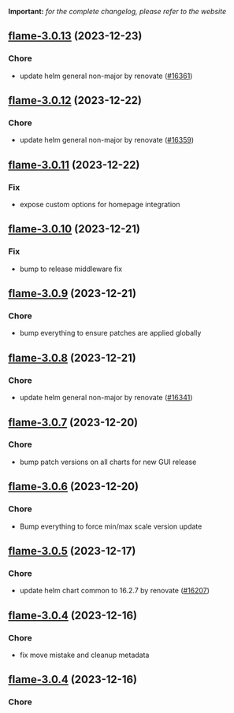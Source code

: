 **Important:**
*for the complete changelog, please refer to the website*




## [flame-3.0.13](https://github.com/truecharts/charts/compare/flame-3.0.12...flame-3.0.13) (2023-12-23)

### Chore

- update helm general non-major by renovate ([#16361](https://github.com/truecharts/charts/issues/16361))
  
  


## [flame-3.0.12](https://github.com/truecharts/charts/compare/flame-3.0.11...flame-3.0.12) (2023-12-22)

### Chore

- update helm general non-major by renovate ([#16359](https://github.com/truecharts/charts/issues/16359))
  
  


## [flame-3.0.11](https://github.com/truecharts/charts/compare/flame-3.0.10...flame-3.0.11) (2023-12-22)

### Fix

- expose custom options for homepage integration
  
  


## [flame-3.0.10](https://github.com/truecharts/charts/compare/flame-3.0.9...flame-3.0.10) (2023-12-21)

### Fix

- bump to release middleware fix
  
  


## [flame-3.0.9](https://github.com/truecharts/charts/compare/flame-3.0.8...flame-3.0.9) (2023-12-21)

### Chore

- bump everything to ensure patches are applied globally
  
  


## [flame-3.0.8](https://github.com/truecharts/charts/compare/flame-3.0.7...flame-3.0.8) (2023-12-21)

### Chore

- update helm general non-major by renovate ([#16341](https://github.com/truecharts/charts/issues/16341))
  
  


## [flame-3.0.7](https://github.com/truecharts/charts/compare/flame-3.0.6...flame-3.0.7) (2023-12-20)

### Chore

- bump patch versions on all charts for new GUI release
  
  


## [flame-3.0.6](https://github.com/truecharts/charts/compare/flame-3.0.5...flame-3.0.6) (2023-12-20)

### Chore

- Bump everything to force min/max scale version update
  
  


## [flame-3.0.5](https://github.com/truecharts/charts/compare/flame-3.0.4...flame-3.0.5) (2023-12-17)

### Chore

- update helm chart common to 16.2.7 by renovate ([#16207](https://github.com/truecharts/charts/issues/16207))
  
  


## [flame-3.0.4](https://github.com/truecharts/charts/compare/flame-2.0.12...flame-3.0.4) (2023-12-16)

### Chore

- fix move mistake and cleanup metadata
  
  


## [flame-3.0.4](https://github.com/truecharts/charts/compare/flame-2.0.12...flame-3.0.4) (2023-12-16)

### Chore
